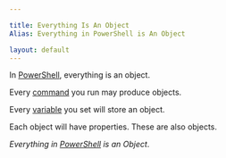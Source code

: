 ```yaml
---

title: Everything Is An Object
Alias: Everything in PowerShell is An Object

layout: default
---
```


In [PowerShell](/PowerShell), everything is an object.

Every [command](/PowerShell/Commands) you run may produce objects.

Every [variable](/PowerShell/Variables) you set will store an object.

Each object will have properties.  These are also objects.

_Everything in [PowerShell](/PowerShell) is an Object_.
